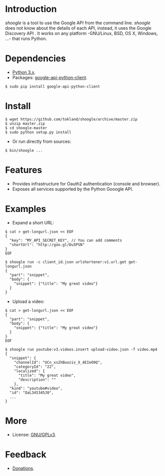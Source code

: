 Introduction
============

_shoogle_ is a tool to use the Google API from the command line. *shoogle* does not know about the details of each API, instead, it uses the Google Discovery API . It works on any platform -GNU/Linux, BSD, OS X, Windows, ...- that runs Python.

Dependencies
============

  * [Python 3.x](http://www.python.org).
  * Packages: [google-api-python-client](https://developers.google.com/api-client-library/python).

```
$ sudo pip install google-api-python-client
```

Install
=======

```
$ wget https://github.com/tokland/shoogle/archive/master.zip
$ unzip master.zip
$ cd shoogle-master
$ sudo python setup.py install
```

  * Or run directly from sources:

```
$ bin/shoogle ...
```

Features
========

* Provides infrastructure for Oauth2 authentication (console and browser).
* Exposes all services supported by the Python Gooogle API.

Examples
========

* Expand a short URL:

```
$ cat > get-longurl.json << EOF
{
  "key": "MY_API_SECRET_KEY", // You can add comments
  "shortUrl": "http://goo.gl/Du5PSN"
}
EOF

$ shoogle run -c client_id.json urlshortener:v1.url.get get-longurl.json
{
  "part": "snippet",
  "body": {
    "snippet": {"title": "My great video"}
  }
}
```

* Upload a video:

```
$ cat > get-longurl.json << EOF
{
  "part": "snippet",
  "body": {
    "snippet": {"title": "My great video"}
  }
}
EOF

$ shoogle run youtube:v3.videos.insert upload-video.json -f video.mp4
{
  "snippet": {
    "channelId": "UCn_xs2hBuoziv_X_4EIeO9Q",
    "categoryId": "22",
    "localized": {
      "title": "My great video",
      "description": ""
    },
  "kind": "youtube#video",
  "id": "OaL345345J0",
  ...
}

```

More
====

* License: [GNU/GPLv3](http://www.gnu.org/licenses/gpl.html).

Feedback
========

* [Donations](https://www.paypal.com/cgi-bin/webscr?cmd=_donations&business=pyarnau%40gmail%2ecom&lc=US&item_name=youtube%2dupload&no_note=0&currency_code=EUR&bn=PP%2dDonationsBF%3abtn_donateCC_LG%2egif%3aNonHostedGuest).
